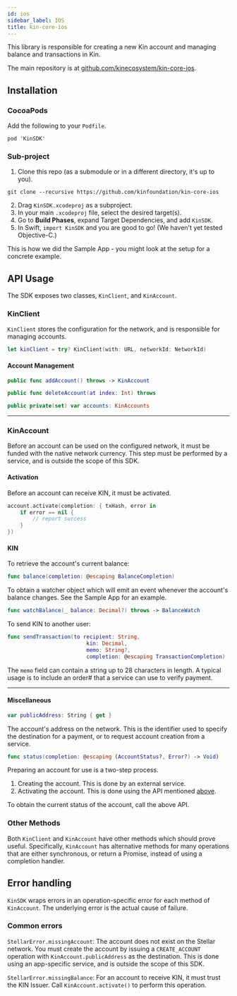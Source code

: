 ```yaml
---
id: ios
sidebar_label: IOS
title: kin-core-ios
---
```


This library is responsible for creating a new Kin account and managing balance and transactions in Kin.

The main repository is at [github.com/kinecosystem/kin-core-ios](https://github.com/kinecosystem/kin-core-ios).

## Installation

### CocoaPods

Add the following to your `Podfile`.

```
pod 'KinSDK'
```

### Sub-project

1. Clone this repo (as a submodule or in a different directory, it's up to you).

```
git clone --recursive https://github.com/kinfoundation/kin-core-ios
```

2. Drag `KinSDK.xcodeproj` as a subproject.
3. In your main `.xcodeproj` file, select the desired target(s).
4. Go to **Build Phases**, expand Target Dependencies, and add `KinSDK`.
5. In Swift, `import KinSDK` and you are good to go! (We haven't yet tested Objective-C.)

This is how we did the Sample App - you might look at the setup for a concrete example.

## API Usage

The SDK exposes two classes, `KinClient`, and `KinAccount`.

### KinClient

`KinClient` stores the configuration for the network, and is responsible for managing accounts.

```swift
let kinClient = try? KinClient(with: URL, networkId: NetworkId)
```

#### Account Management

```swift
public func addAccount() throws -> KinAccount

public func deleteAccount(at index: Int) throws

public private(set) var accounts: KinAccounts
```

---

### KinAccount

Before an account can be used on the configured network, it must be funded with the native network currency.
This step must be performed by a service, and is outside the scope of this SDK.

#### Activation

Before an account can receive KIN, it must be activated.

```swift
account.activate(completion: { txHash, error in
    if error == nil {
        // report success
    }
})
```

#### KIN

To retrieve the account's current balance:

```swift
func balance(completion: @escaping BalanceCompletion)
```

To obtain a watcher object which will emit an event whenever the account's balance changes.  See the Sample App for an example.

```swift
func watchBalance(_ balance: Decimal?) throws -> BalanceWatch
```

To send KIN to another user:

```swift
func sendTransaction(to recipient: String,
                         kin: Decimal,
                         memo: String?,
                         completion: @escaping TransactionCompletion)
```

The `memo` field can contain a string up to 28 characters in length.  A typical usage is to include an order# that a service can use to verify payment.

---

#### Miscellaneous

```swift
var publicAddress: String { get }
```

The account's address on the network.  This is the identifier used to specify the destination for a payment, or to request account creation from a service.


```swift
func status(completion: @escaping (AccountStatus?, Error?) -> Void)
```

Preparing an account for use is a two-step process.

1. Creating the account. This is done by an external service.
2. Activating the account. This is done using the API mentioned <a href="#activation">above</a>.

To obtain the current status of the account, call the above API.


### Other Methods

Both `KinClient` and `KinAccount` have other methods which should prove useful.  Specifically, `KinAccount` has alternative methods for many operations that are either synchronous, or return a Promise, instead of using a completion handler.

## Error handling

`KinSDK` wraps errors in an operation-specific error for each method of `KinAccount`.  The underlying error is the actual cause of failure.

### Common errors

`StellarError.missingAccount`: The account does not exist on the Stellar network.  You must create the account by issuing a `CREATE_ACCOUNT` operation with `KinAccount.publicAddress` as the destination.  This is done using an app-specific service, and is outside the scope of this SDK.

`StellarError.missingBalance`: For an account to receive KIN, it must trust the KIN Issuer.  Call `KinAccount.activate()` to perform this operation.
